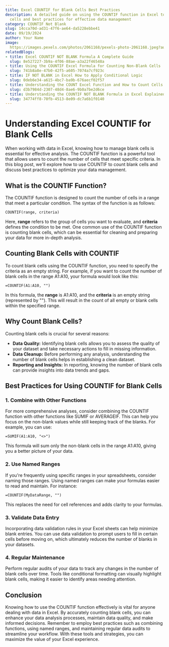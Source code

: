 ```yaml
---
title: Excel COUNTIF for Blank Cells Best Practices
description: A detailed guide on using the COUNTIF function in Excel to count blank
  cells and best practices for effective data management
category: COUNTIF Not Blank
slug: 14cca70d-ad31-47f6-ae64-da5228ebbe41
date: 09/19/2024
author: Your Name
image: 
  https://images.pexels.com/photos/2061168/pexels-photo-2061168.jpeg?auto=compress&cs=tinysrgb&w=600
relatedBlogs:
- title: Excel COUNTIF NOT BLANK Formula A Complete Guide
  slug: 8e527227-3b9a-4f06-88ae-a3a22f46548a
- title: Using the COUNTIF Excel Formula for Counting Non-Blank Cells
  slug: 741b8a8e-47b0-42f5-a605-7074a7cf923c
- title: IF NOT BLANK in Excel How to Apply Conditional Logic
  slug: 0deb6e34-a615-4bc7-ba9b-676aecf02f57
- title: Understanding the COUNT Excel Function and How to Count Cells in a Range
  slug: d3b7984d-2307-48d4-8ae6-9b0a7be2d6ce
- title: Understanding the COUNTIF NOT BLANK Formula in Excel Explained for Beginners
  slug: 34774ff8-70fb-4513-8e09-dc7a6b1f0140
---
```


# Understanding Excel COUNTIF for Blank Cells

When working with data in Excel, knowing how to manage blank cells is essential for effective analysis. The COUNTIF function is a powerful tool that allows users to count the number of cells that meet specific criteria. In this blog post, we'll explore how to use COUNTIF to count blank cells and discuss best practices to optimize your data management.

## What is the COUNTIF Function?

The COUNTIF function is designed to count the number of cells in a range that meet a particular condition. The syntax of the function is as follows:

```excel
COUNTIF(range, criteria)
```

Here, **range** refers to the group of cells you want to evaluate, and **criteria** defines the condition to be met. One common use of the COUNTIF function is counting blank cells, which can be essential for cleaning and preparing your data for more in-depth analysis.

## Counting Blank Cells with COUNTIF

To count blank cells using the COUNTIF function, you need to specify the criteria as an empty string. For example, if you want to count the number of blank cells in the range A1:A10, your formula would look like this:

```excel
=COUNTIF(A1:A10, "")
```

In this formula, the **range** is A1:A10, and the **criteria** is an empty string (represented by ""). This will result in the count of all empty or blank cells within the specified range.

## Why Count Blank Cells?

Counting blank cells is crucial for several reasons:

- **Data Quality:** Identifying blank cells allows you to assess the quality of your dataset and take necessary actions to fill in missing information.
- **Data Cleanup:** Before performing any analysis, understanding the number of blank cells helps in establishing a clean dataset.
- **Reporting and Insights:** In reporting, knowing the number of blank cells can provide insights into data trends and gaps.

## Best Practices for Using COUNTIF for Blank Cells

### 1. Combine with Other Functions

For more comprehensive analyses, consider combining the COUNTIF function with other functions like SUMIF or AVERAGEIF. This can help you focus on the non-blank values while still keeping track of the blanks. For example, you can use:

```excel
=SUMIF(A1:A10, "<>")
```

This formula will sum only the non-blank cells in the range A1:A10, giving you a better picture of your data.

### 2. Use Named Ranges

If you're frequently using specific ranges in your spreadsheets, consider naming those ranges. Using named ranges can make your formulas easier to read and maintain. For instance:

```excel
=COUNTIF(MyDataRange, "")
```

This replaces the need for cell references and adds clarity to your formulas.

### 3. Validate Data Entry

Incorporating data validation rules in your Excel sheets can help minimize blank entries. You can use data validation to prompt users to fill in certain cells before moving on, which ultimately reduces the number of blanks in your datasets.

### 4. Regular Maintenance

Perform regular audits of your data to track any changes in the number of blank cells over time. Tools like conditional formatting can visually highlight blank cells, making it easier to identify areas needing attention.

## Conclusion

Knowing how to use the COUNTIF function effectively is vital for anyone dealing with data in Excel. By accurately counting blank cells, you can enhance your data analysis processes, maintain data quality, and make informed decisions. Remember to employ best practices such as combining functions, using named ranges, and maintaining regular data audits to streamline your workflow. With these tools and strategies, you can maximize the value of your Excel experience.